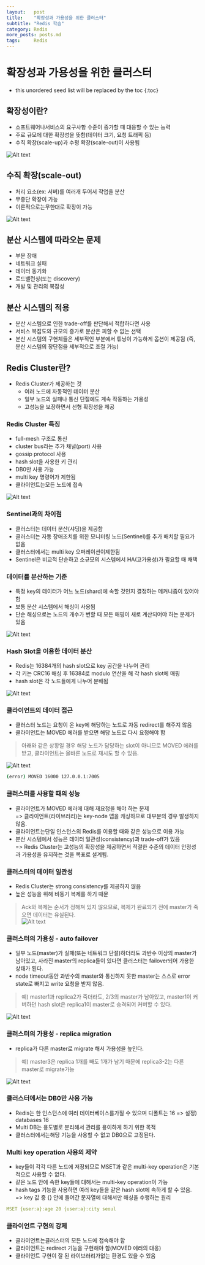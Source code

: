 ```yaml
---
layout:   post
title:    "확장성과 가용성을 위한 클러스터"
subtitle: "Redis 학습"
category: Redis
more_posts: posts.md
tags:     Redis
---
```

# 확장성과 가용성을 위한 클러스터

<!--more-->
<!-- Table of contents -->
* this unordered seed list will be replaced by the toc
{:toc}

## 확장성이란?
- 소프트웨어나서비스의 요구사항 수준이 증가할 때 대응할 수 있는 능력
- 주로 규모에 대한 확장성을 뜻함(데이터 크기, 요청 트래픽 등)
- 수직 확장(scale-up)과 수평 확장(scale-out)이 사용됨

![Alt text](image.png)

## 수직 확장(scale-out)
- 처리 요소(ex: 서버)를 여러개 두어서 작업을 분산
- 무중단 확장이 가능
- 이론적으로는무한대로 확장이 가능

![Alt text](image-1.png)

## 분산 시스템에 따라오는 문제
- 부분 장애
- 네트워크 실패
- 데이터 동기화
- 로드밸런싱(또는 discovery)
- 개발 및 관리의 복잡성

## 분산 시스템의 적용
- 분산 시스템으로 인한 trade-off를 판단해서 적합하다면 사용
- 서비스 복잡도와 규모의 증가로 분산은 피할 수 없는 선택
- 분산 시스템의 구현체들은 세부적인 부분에서 튜닝이 가능하게 옵션이 제공됨
(즉, 분산 시스템의 장단점을 세부적으로 조절 가능)

## Redis Cluster란?
- Redis Cluster가 제공하는 것
  - 여러 노드에 자동적인 데이터 분산
  - 일부 노드의 실패나 통신 단절에도 계속 작동하는 가용성
  - 고성능을 보장하면서 선형 확장성을 제공

### Redis Cluster 특징
- full-mesh 구조로 통신
- cluster bus라는 추가 채널(port) 사용
- gossip protocol 사용
- hash slot을 사용한 키 관리
- DB0만 사용 가능
- multi key 명령어가 제한됨
- 클라이언트는모든 노드에 접속

![Alt text](image-2.png)

### Sentinel과의 차이점
- 클러스터는 데이터 분산(샤딩)을 제공함
- 클러스터는 자동 장애조치를 위한 모니터링 노드(Sentinel)를 추가 배치할 필요가 없음
- 클러스터에서는 multi key 오퍼레이션이제한됨
- Sentinel은 비교적 단순하고 소규모의 시스템에서 HA(고가용성)가 필요할 때 채택

### 데이터를 분산하는 기준
- 특정 key의 데이터가 어느 노드(shard)에 속할 것인지 결정하는 메커니즘이 있어야 함
- 보통 분산 시스템에서 해싱이 사용됨
- 단순 해싱으로는 노드의 개수가 변할 때 모든 매핑이 새로 계산되어야 하는 문제가 있음

![Alt text](image-3.png)

### Hash Slot을 이용한 데이터 분산
- Redis는 16384개의 hash slot으로 key 공간을 나누어 관리
- 각 키는 CRC16 해싱 후 16384로 modulo 연산을 해 각 hash slot에 매핑
- hash slot은 각 노드들에게 나누어 분배됨

![Alt text](image-4.png)

### 클라이언트의 데이터 접근
- 클러스터 노드는 요청이 온 key에 해당하는 노드로 자동 redirect를 해주지 않음
- 클라이언트는 MOVED 에러를 받으면 해당 노드로 다시 요청해야 함


> 아래와 같은 상황일 경우 해당 노드가 담당하는 slot이 아니므로 MOVED 에러를 받고, 클라이언트는 올바른 노드로 재시도 할 수 있음.

![Alt text](image-5.png)
``` bash
(error) MOVED 16000 127.0.0.1:7005
```

### 클러스터를 사용할 때의 성능
- 클라이언트가 MOVED 에러에 대해 재요청을 해야 하는 문제  
  => 클라이언트(라이브러리)는 key-node 맵을 캐싱하므로 대부분의 경우 발생하지 않음.  
- 클라이언트는단일 인스턴스의 Redis를 이용할 때와 같은 성능으로 이용 가능  
- 분산 시스템에서 성능은 데이터 일관성(consistency)과 trade-off가 있음  
  => Redis Cluster는 고성능의 확장성을 제공하면서 적절한 수준의 데이터 안정성과 가용성을 유지하는 것을 목표로 설계됨.  

### 클러스터의 데이터 일관성
- Redis Cluster는 strong consistency를 제공하지 않음
- 높은 성능을 위해 비동기 복제를 하기 때문

> Ack와 복제는 순서가 정해져 있지 않으므로, 복제가 완료되기 전에 master가 죽으면 데이터는 유실된다.  
![Alt text](image-6.png)

### 클러스터의 가용성 - auto failover
- 일부 노드(master)가 실패(또는 네트워크 단절)하더라도 과반수 이상의 master가 남아있고, 사라진 master의 replica들이 있다면 클러스터는 failover되어 가용한 상태가 된다.
- node timeout동안 과반수의 master와 통신하지 못한 master는 스스로 error state로 빠지고 write 요청을 받지 않음. 

> 예) master1과 replica2가 죽더라도, 2/3의 master가 남아있고, master1이 커버하던 hash slot은 replica1이 master로 승격되어 커버할 수 있다.

![Alt text](image-7.png)

### 클러스터의 가용성 - replica migration
- replica가 다른 master로 migrate 해서 가용성을 높인다.

> 예) master3은 replica 1개를 빼도 1개가 남기 때문에 replica3-2는 다른 master로 migrate가능

![Alt text](image-8.png)

### 클러스터에서는 DB0만 사용 가능
- Redis는 한 인스턴스에 여러 데이터베이스를가질 수 있으며 디폴트는 16
  => 설정) databases 16
- Multi DB는 용도별로 분리해서 관리를 용이하게 하기 위한 목적
- 클러스터에서는해당 기능을 사용할 수 없고 DB0으로 고정된다.

### Multi key operation 사용의 제약
- key들이 각각 다른 노드에 저장되므로 MSET과 같은 multi-key operation은 기본적으로 사용할 수 없다.
- 같은 노드 안에 속한 key들에 대해서는 multi-key operation이 가능
- hash tags 기능을 사용하면 여러 key들을 같은 hash slot에 속하게 할 수 있음.
  => key 값 중 {} 안에 들어간 문자열에 대해서만 해싱을 수행하는 원리

``` yml
MSET {user:a}:age 20 {user:a}:city seoul
```

### 클라이언트 구현의 강제
- 클라이언트는클러스터의 모든 노드에 접속해야 함
- 클라이언트는 redirect 기능을 구현해야 함(MOVED 에러의 대응)
- 클라이언트 구현이 잘 된 라이브러리가없는 환경도 있을 수 있음